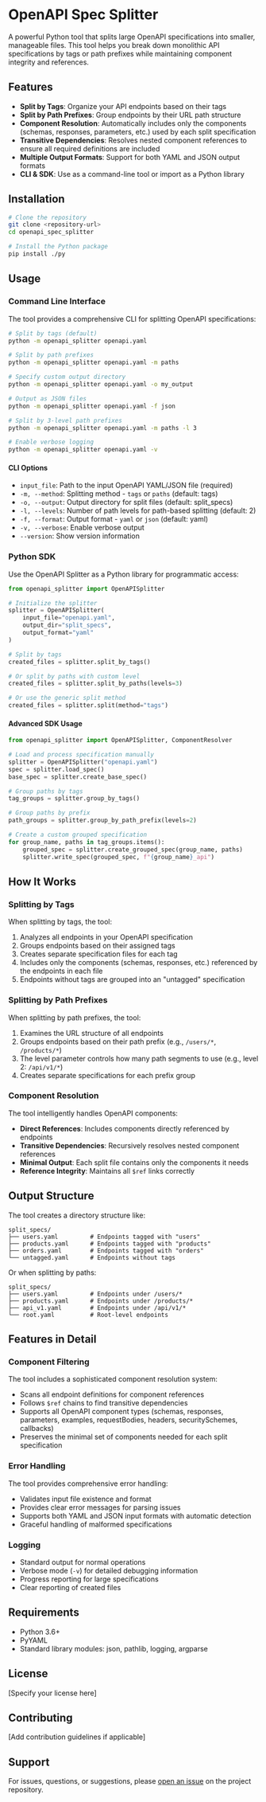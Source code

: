 # OpenAPI Spec Splitter

A powerful Python tool that splits large OpenAPI specifications into smaller, manageable files. This tool helps you break down monolithic API specifications by tags or path prefixes while maintaining component integrity and references.

## Features

- **Split by Tags**: Organize your API endpoints based on their tags
- **Split by Path Prefixes**: Group endpoints by their URL path structure
- **Component Resolution**: Automatically includes only the components (schemas, responses, parameters, etc.) used by each split specification
- **Transitive Dependencies**: Resolves nested component references to ensure all required definitions are included
- **Multiple Output Formats**: Support for both YAML and JSON output formats
- **CLI & SDK**: Use as a command-line tool or import as a Python library

## Installation

```bash
# Clone the repository
git clone <repository-url>
cd openapi_spec_splitter

# Install the Python package
pip install ./py
```

## Usage

### Command Line Interface

The tool provides a comprehensive CLI for splitting OpenAPI specifications:

```bash
# Split by tags (default)
python -m openapi_splitter openapi.yaml

# Split by path prefixes
python -m openapi_splitter openapi.yaml -m paths

# Specify custom output directory
python -m openapi_splitter openapi.yaml -o my_output

# Output as JSON files
python -m openapi_splitter openapi.yaml -f json

# Split by 3-level path prefixes
python -m openapi_splitter openapi.yaml -m paths -l 3

# Enable verbose logging
python -m openapi_splitter openapi.yaml -v
```

#### CLI Options

- `input_file`: Path to the input OpenAPI YAML/JSON file (required)
- `-m, --method`: Splitting method - `tags` or `paths` (default: tags)
- `-o, --output`: Output directory for split files (default: split_specs)
- `-l, --levels`: Number of path levels for path-based splitting (default: 2)
- `-f, --format`: Output format - `yaml` or `json` (default: yaml)
- `-v, --verbose`: Enable verbose output
- `--version`: Show version information

### Python SDK

Use the OpenAPI Splitter as a Python library for programmatic access:

```python
from openapi_splitter import OpenAPISplitter

# Initialize the splitter
splitter = OpenAPISplitter(
    input_file="openapi.yaml",
    output_dir="split_specs",
    output_format="yaml"
)

# Split by tags
created_files = splitter.split_by_tags()

# Or split by paths with custom level
created_files = splitter.split_by_paths(levels=3)

# Or use the generic split method
created_files = splitter.split(method="tags")
```

#### Advanced SDK Usage

```python
from openapi_splitter import OpenAPISplitter, ComponentResolver

# Load and process specification manually
splitter = OpenAPISplitter("openapi.yaml")
spec = splitter.load_spec()
base_spec = splitter.create_base_spec()

# Group paths by tags
tag_groups = splitter.group_by_tags()

# Group paths by prefix
path_groups = splitter.group_by_path_prefix(levels=2)

# Create a custom grouped specification
for group_name, paths in tag_groups.items():
    grouped_spec = splitter.create_grouped_spec(group_name, paths)
    splitter.write_spec(grouped_spec, f"{group_name}_api")
```

## How It Works

### Splitting by Tags

When splitting by tags, the tool:
1. Analyzes all endpoints in your OpenAPI specification
2. Groups endpoints based on their assigned tags
3. Creates separate specification files for each tag
4. Includes only the components (schemas, responses, etc.) referenced by the endpoints in each file
5. Endpoints without tags are grouped into an "untagged" specification

### Splitting by Path Prefixes

When splitting by path prefixes, the tool:
1. Examines the URL structure of all endpoints
2. Groups endpoints based on their path prefix (e.g., `/users/*`, `/products/*`)
3. The level parameter controls how many path segments to use (e.g., level 2: `/api/v1/*`)
4. Creates separate specifications for each prefix group

### Component Resolution

The tool intelligently handles OpenAPI components:
- **Direct References**: Includes components directly referenced by endpoints
- **Transitive Dependencies**: Recursively resolves nested component references
- **Minimal Output**: Each split file contains only the components it needs
- **Reference Integrity**: Maintains all `$ref` links correctly

## Output Structure

The tool creates a directory structure like:

```
split_specs/
├── users.yaml         # Endpoints tagged with "users"
├── products.yaml      # Endpoints tagged with "products"
├── orders.yaml        # Endpoints tagged with "orders"
└── untagged.yaml      # Endpoints without tags
```

Or when splitting by paths:

```
split_specs/
├── users.yaml         # Endpoints under /users/*
├── products.yaml      # Endpoints under /products/*
├── api_v1.yaml        # Endpoints under /api/v1/*
└── root.yaml          # Root-level endpoints
```

## Features in Detail

### Component Filtering

The tool includes a sophisticated component resolution system:
- Scans all endpoint definitions for component references
- Follows `$ref` chains to find transitive dependencies
- Supports all OpenAPI component types (schemas, responses, parameters, examples, requestBodies, headers, securitySchemes, callbacks)
- Preserves the minimal set of components needed for each split specification

### Error Handling

The tool provides comprehensive error handling:
- Validates input file existence and format
- Provides clear error messages for parsing issues
- Supports both YAML and JSON input formats with automatic detection
- Graceful handling of malformed specifications

### Logging

- Standard output for normal operations
- Verbose mode (`-v`) for detailed debugging information
- Progress reporting for large specifications
- Clear reporting of created files

## Requirements

- Python 3.6+
- PyYAML
- Standard library modules: json, pathlib, logging, argparse

## License

[Specify your license here]

## Contributing

[Add contribution guidelines if applicable]

## Support

For issues, questions, or suggestions, please [open an issue](link-to-issues) on the project repository.
